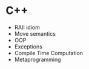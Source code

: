 #  C++
* RAII idiom
* Move semantics
* OOP
* Exceptions
* Compile Time Computation
* Metaprogramming
